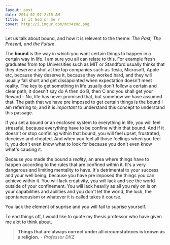 ```yaml
---
layout: post
date: 2014-02-07 2:15 AM
title: Is it God or me ?
cover: http://i.imgur.com/mcY4zHc.png
---
```

Let us talk about bound, and how it is relevent to the theme: *The Past, The Present, and the Future*.

The **bound** is the way in which you want certain things to happen in a certain way in life. I am sure you all can relate to this. For example fresh graduates from top Universities such as MIT or Standford usually thinks that they deserve a shot at the top companies such as Tesla, Microsoft, Apple etc, because they deserve it, because they worked hard, and they will usually fall short and get dissapointed when expectation doesn't meet reality. The key to get something in life usually don't follow a certain and clear path, it doesn't say do A then do B, then C and you shall get your Reward - No, life has never promised that, but somehow we have assumed that. The path that we have pre imposed to get certain things is the bound I am referring to, and it is *important* to understand this concept to understand this passage. 

If you set a bound or an enclosed system to everything in life, you will feel stressful, because everything have to be confine within that bound. And if it doesn't or stop confining within that bound, you will feel upset, frustrated, deceieve and cheated. And when you feel all those feelings when you feel it, you don't even know what to look for because you don't even know what's causing it. 

Because you made the bound a *reality*, an area where things have to happen according to the rules that are confined within it. It's a very dangerous and limiting mentality to have. It's detrimental to your success and your well being, because you have pre imposed the things you can achieve within it. You will lack creativity, you will lack and see the world outside of your confinement. You will lack heavily as all you rely on is on your capabilities and abilities and you don't let the world, the luck, the spontaneousism or whatever it is called takes it course.

You lack the element of suprise and you will fail to suprise yourself. 




To end things off, I would like to quote my thesis professor who have given me alot to think about.

> **Things that are always correct under all circumstatnces is known as a religion.** - *Professor DKZ*
